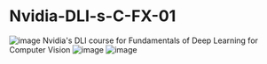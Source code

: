 # Nvidia-DLI-s-C-FX-01
![image](https://user-images.githubusercontent.com/12884292/42420933-ee53e8aa-82ea-11e8-92f1-f9d3232aeda0.png)
Nvidia's DLI course for Fundamentals of Deep Learning for Computer Vision
![image](https://user-images.githubusercontent.com/12884292/42421626-4b013782-82f6-11e8-93bc-53341c1b9be1.png)
![image](https://user-images.githubusercontent.com/12884292/42421642-777ab8d8-82f6-11e8-9f36-5ae409855b8c.png)

